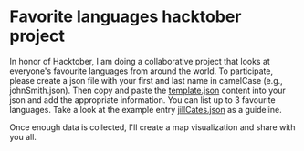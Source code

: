 # Favorite languages hacktober project

In honor of Hacktober, I am doing a collaborative project that looks at everyone's favourite languages from around the world. To participate, please create a json file with your first and last name in camelCase (e.g., johnSmith.json). Then copy and paste the [template.json](template.json) content into your json and add the appropriate information. You can list up to 3 favourite languages. Take a look at the example entry [jillCates.json](jillCates.json) as a guideline.

Once enough data is collected, I'll create a map visualization and share with you all.  